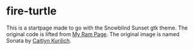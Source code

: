 # fire-turtle

This is a startpage made to go with the Snowblind Sunset gtk theme. The original code is lifted from [My Ram Page](URL 'https://github.com/refact0r/startpage'). The original image is named Sonata by [Caitlyn Kurilich](URL 'https://caitlynkurilich.tumblr.com/post/150968197492').
